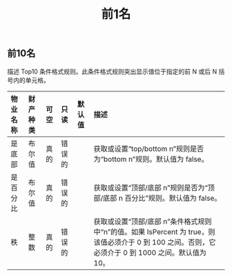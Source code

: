 ﻿---
title: 前1名
second_title: Aspose.Cells Cloud Documen
type: docs
url: /zh/specification/model/top10/
description: Aspose.Cells 云模型规格：Top10。轻松处理 Excel 和其他电子表格文档，具有打开、生成、编辑、拆分、合并、比较和转换等功能
weight: 50
---
## **前10名**

描述 Top10 条件格式规则。此条件格式规则突出显示值位于指定的前 N 或后 N 括号内的单元格。

|物业名称|财产种类|可空|只读|默认值|描述|
|:- |:- |:- |:- |:- |:- |
|是底部|布尔值|真的|错误的||获取或设置“top/bottom n”规则是否为“bottom n”规则。默认值为 false。|
|是百分比|布尔值|真的|错误的||获取或设置“顶部/底部 n”规则是否为“顶部/底部 n 百分比”规则。默认值为 false。|
|秩|整数|真的|错误的||获取或设置“顶部/底部 n”条件格式规则中“n”的值。如果 IsPercent 为 true，则该值必须介于 0 到 100 之间。否则，它必须介于 0 到 1000 之间。默认值为 10。|

